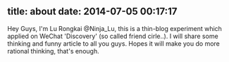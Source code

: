 title: about
date: 2014-07-05 00:17:17
---

Hey Guys, I'm Lu Rongkai @Ninja_Lu, this is a thin-blog experiment which applied on WeChat 'Discovery' (so called friend cirle..). I will share some thinking and funny article to all you guys. Hopes it will make you do more rational thinking, that's enough.
